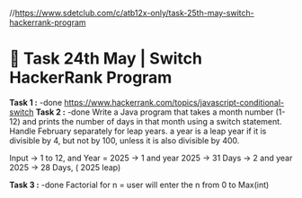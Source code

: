 //https://www.sdetclub.com/c/atb12x-only/task-25th-may-switch-hackerrank-program

# **📌 Task 24th May | Switch HackerRank Program**
**Task 1 :** -done
https://www.hackerrank.com/topics/javascript-conditional-switch
**Task 2 :** -done
Write a Java program that takes a month number (1-12) and prints the number of days in that month using a switch statement. Handle February separately for leap years.
a year is a leap year if it is divisible by 4, but not by 100, unless it is also divisible by 400.

Input -> 1 to 12, and Year = 2025
-> 1 and year 2025 -> 31 Days
-> 2 and year 2025 -> 28 Days, ( 2025 leap)

**Task 3 :** -done
Factorial for n = user will enter the n from 0 to Max(int)
